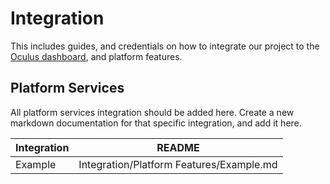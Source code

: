 # Integration

This includes guides, and credentials on how to integrate our project to the [Oculus dashboard](https://developer.oculus.com/manage/applications/6574454922642864), and platform features.

## Platform Services

All platform services integration should be added here. Create a new markdown documentation for that specific integration, and add it here. 

| Integration | README |
| ------ | ------ |
| Example | Integration/Platform Features/Example.md |

